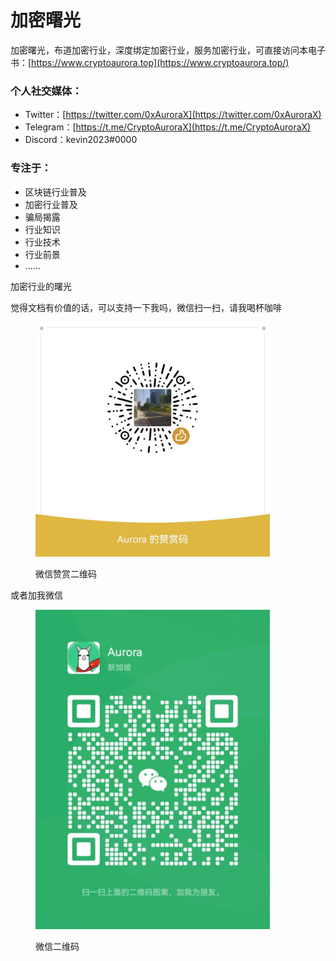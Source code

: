 # 加密曙光

加密曙光，布道加密行业，深度绑定加密行业，服务加密行业，可直接访问本电子书：[https://www.cryptoaurora.top](https://www.cryptoaurora.top/)

### 个人社交媒体：

* Twitter：[https://twitter.com/0xAuroraX](https://twitter.com/0xAuroraX)
* Telegram：[https://t.me/CryptoAuroraX](https://t.me/CryptoAuroraX)
* Discord：kevin2023#0000

### 专注于：

* 区块链行业普及
* 加密行业普及
* 骗局揭露
* 行业知识
* 行业技术
* 行业前景
* ......

加密行业的曙光

觉得文档有价值的话，可以支持一下我吗，微信扫一扫，请我喝杯咖啡

<figure><img src=".gitbook/assets/image (6).png" alt="" width="375"><figcaption><p>微信赞赏二维码</p></figcaption></figure>

或者加我微信

<figure><img src=".gitbook/assets/image (5).png" alt="" width="375"><figcaption><p>微信二维码</p></figcaption></figure>
